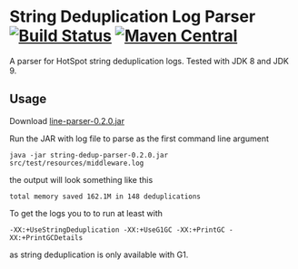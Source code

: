 String Deduplication Log Parser [![Build Status](https://travis-ci.org/marschall/string-dedup-parser.svg?branch=master)](https://travis-ci.org/marschall/string-dedup-parser) [![Maven Central](https://maven-badges.herokuapp.com/maven-central/com.github.marschall/string-dedup-parser/badge.svg)](https://maven-badges.herokuapp.com/maven-central/com.github.marschall/string-dedup-parser)
===============================

A parser for HotSpot string deduplication logs. Tested with JDK 8 and JDK 9.

Usage
-----

Download [line-parser-0.2.0.jar](http://search.maven.org/remotecontent?filepath=com/github/marschall/line-parser/0.2.0/line-parser-0.2.0.jar)

Run the JAR with log file to parse as the first command line argument

```
java -jar string-dedup-parser-0.2.0.jar src/test/resources/middleware.log
```

the output will look something like this

```
total memory saved 162.1M in 148 deduplications
```

To get the logs you to to run at least with

```
-XX:+UseStringDeduplication -XX:+UseG1GC -XX:+PrintGC -XX:+PrintGCDetails
```

as string deduplication is only available with G1.

